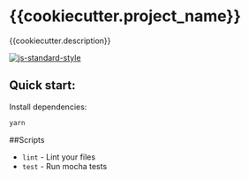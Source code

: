 # {{cookiecutter.project_name}}
{{cookiecutter.description}}

[![js-standard-style](https://img.shields.io/badge/code%20style-standard-brightgreen.svg)](http://standardjs.com)

## Quick start:

Install dependencies:

```bash
yarn
```

##Scripts

* `lint` - Lint your files
* `test` - Run mocha tests
